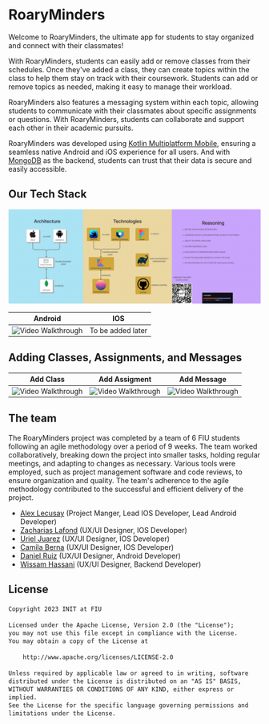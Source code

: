 # RoaryMinders
Welcome to RoaryMinders, the ultimate app for students to stay organized and connect with their classmates!

With RoaryMinders, students can easily add or remove classes from their schedules. Once they've added a class, they can create topics within the class to help them stay on track with their coursework. Students can add or remove topics as needed, making it easy to manage their workload.

RoaryMinders also features a messaging system within each topic, allowing students to communicate with their classmates about specific assignments or questions. With RoaryMinders, students can collaborate and support each other in their academic pursuits.

RoaryMinders was developed using [Kotlin Multiplatform Mobile](https://kotlinlang.org/lp/mobile/), ensuring a seamless native Android and iOS experience for all users. And with [MongoDB](https://www.mongodb.com/) as the backend, students can trust that their data is secure and easily accessible.

## Our Tech Stack

![alt text](https://github.com/AlexLecusay/MobileBuild2023/blob/main/mobile%20dev.png)

| Android  | IOS |
| ------------- |:-------------:|
| <img src='https://media.giphy.com/media/VsGpzK9OBxcf3azGzj/giphy.gif' title='Video Walkthrough' width='' alt='Video Walkthrough' />      | To be added later     |  

## Adding Classes, Assignments, and Messages

| Add Class  | Add Assigment | Add Message |
| ------------- |:-------------:|:-------------:|
| <img src='https://media.giphy.com/media/IZnz8xp5R9v5LBAYVg/giphy.gif' title='Video Walkthrough' width='' alt='Video Walkthrough' />      | <img src='https://media.giphy.com/media/08KuJP1mFtgC3Un31D/giphy.gif' title='Video Walkthrough' width='' alt='Video Walkthrough' />     |   <img src='https://media.giphy.com/media/v1.Y2lkPTc5MGI3NjExZTZjOTBmMTAyMDVhNDllNjA5NTRlNWYwYjA5Yjg5MmY5NmM3ZDc3NCZjdD1n/J6nCQLhZ68q7B6U9i8/giphy.gif' title='Video Walkthrough' width='' alt='Video Walkthrough' />   |


## The team
The RoaryMinders project was completed by a team of 6 FIU students following an agile methodology over a period of 9 weeks. The team worked collaboratively, breaking down the project into smaller tasks, holding regular meetings, and adapting to changes as necessary. Various tools were employed, such as project management software and code reviews, to ensure organization and quality. The team's adherence to the agile methodology contributed to the successful and efficient delivery of the project.
- [Alex Lecusay](https://www.linkedin.com/in/alexlecusay/) (Project Manger, Lead IOS Developer, Lead Android Developer)
- [Zacharias Lafond](https://www.linkedin.com/in/zacharias-lafond/) (UX/UI Designer, IOS Developer)
- [Uriel Juarez](https://www.linkedin.com/in/uriel-juarez/) (UX/UI Designer, IOS Developer)
- [Camila Berna](http://www.linkedin.com/in/camilabernalc) (UX/UI Designer, IOS Developer)
- [Daniel Ruiz](https://www.linkedin.com/in/danielruizfiu/) (UX/UI Designer, Android Developer)
- [Wissam Hassani](https://www.linkedin.com/in/wissam-hassani/) (UX/UI Designer, Backend Developer)

## License

    Copyright 2023 INIT at FIU

    Licensed under the Apache License, Version 2.0 (the "License");
    you may not use this file except in compliance with the License.
    You may obtain a copy of the License at

        http://www.apache.org/licenses/LICENSE-2.0

    Unless required by applicable law or agreed to in writing, software
    distributed under the License is distributed on an "AS IS" BASIS,
    WITHOUT WARRANTIES OR CONDITIONS OF ANY KIND, either express or implied.
    See the License for the specific language governing permissions and
    limitations under the License.
